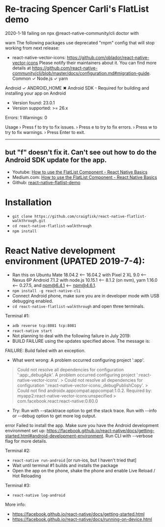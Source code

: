 # Re-tracing Spencer Carli's FlatList demo

2020-1-18 failing on npx @react-native-community/cli doctor with 

warn The following packages use deprecated "rnpm" config that will stop working from next release:
  - react-native-vector-icons: https://github.com/oblador/react-native-vector-icons
Please notify their maintainers about it. You can find more details at https://github.com/react-native-community/cli/blob/master/docs/configuration.md#migration-guide.
Common
 ✓ Node.js
 ✓ yarn

Android
 ✓ ANDROID_HOME
 ✖ Android SDK - Required for building and installing your app on Android
   - Version found: 23.0.1
   - Version supported: >= 26.x

Errors:   1
Warnings: 0

Usage
 › Press f to try to fix issues.
 › Press e to try to fix errors.
 › Press w to try to fix warnings.
 › Press Enter to exit.

--------------------
but "f" doesn't fix it. Can't see out how to do the Android SDK update for the app.
--------------------


- Youtube: [How to use the FlatList Component - React Native Basics](https://www.youtube.com/watch?v=r-ENJLGrd3s&app=desktop) 
- Medium.com: [How to use the FlatList Component - React Native Basics](http://bit.ly/2tXcrE0)
- Github: [react-native-flatlist-demo](https://github.com/spencercarli/react-native-flatlist-demo)

# Installation

- `git clone https://github.com/craigfisk/react-native-flatlist-walkthrough.git`
- `cd react-native-flatlist-walkthrough`
- `npm install`

# React Native development environment (UPATED 2019-7-4):

- Ran this on Ubuntu Mate 18.04.2 <-- 16.04.2 with Pixel 2 XL 9.0 <-- Nexus 6P Android 7.1.2 with node.js 10.15.1 <-- 8.1.2 (on nvm), yarn 1.16.0 <-- 0.27.5, and npm@6.4.1 <-- npm@4.6.1.
- `npm install -g react-native-cli`
- Connect Android phone, make sure you are in developer mode with USB debugging enabled.
- `cd react-native-flatlist-walkthrough` and open three terminals.

Terminal #1:
- `adb reverse tcp:8081 tcp:8081`
- `react-native start`
- Not planning to deal with the following failure in July 2019:
- BUILD FAILURE using the updates specified above. The message is:

FAILURE: Build failed with an exception.

* What went wrong:
A problem occurred configuring project ':app'.
> Could not resolve all dependencies for configuration ':app:_debugApk'.
   > A problem occurred configuring project ':react-native-vector-icons'.
      > Could not resolve all dependencies for configuration ':react-native-vector-icons:_debugPublishCopy'.
         > Could not find androidx.appcompat:appcompat:1.0.2.
           Required by:
               myapp2:react-native-vector-icons:unspecified > com.facebook.react:react-native:0.60.0

* Try:
Run with --stacktrace option to get the stack trace. Run with --info or --debug option to get more log output.

error Failed to install the app. Make sure you have the Android development environment set up: https://facebook.github.io/react-native/docs/getting-started.html#android-development-environment. Run CLI with --verbose flag for more details.


Terminal #2:
- `react-native run-android` [or run-ios, but I haven't tried that]
- Wait until terminal #1 builds and installs the package
- Open the app on the phone, shake the phone and enable Live Reload / Hot Reloading

Terminal #3:
- `react-native log-android`

More info: 
- https://facebook.github.io/react-native/docs/getting-started.html
- https://facebook.github.io/react-native/docs/running-on-device.html

